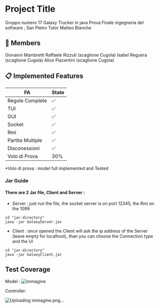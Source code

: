 # Project Title
Gruppo numero 17
Galaxy Trucker in java
Prova Finale ingegneria del software , San Pietro
Tutor Matteo Bianche
## 👥 Members

Giovanni Mambretti
Raffaele Rizzuti (scaglione Cugola)
Isabel Reguera (scaglione Cugola)
Alice Piacentini (scaglione Cugola)

## 📋 Implemented Features
| FA            | State |
| ------------- | ------------- |
| Regole Complete  | ✅  |
| TUI  | ✅  |
| GUI  | ✅  |
| Socket  | ✅  |
| Rmi  | ✅  |
|Partite Multiple | ✅  |
|Disconessioni | ✅  |
|Volo di Prova | 30%  |

*Volo di prova : model full implemented and Tested  

### Jar Guide
#### There are 2 Jar file, Client and Server :

* Server : just run the file, the socket server is on port 12345, the Rmi on the 1099

```
cd "jar-directory"
java -jar GalaxyServer.jar
```
* Client : once opened the Client will ask the ip address of the Server (leave empty for localhost), than you can choose the Connection type and the UI

```
cd "jar-directory"
java -jar GalaxyClient.jar
```


## Test Coverage 
Model : 
![immagine](https://github.com/user-attachments/assets/f539d773-b9d9-43f9-975b-7d7b1d337b4b)

Controller:

![Uploading immagine.png…]()
